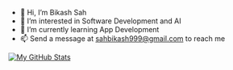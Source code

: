 - 👋 Hi, I’m Bikash Sah
- 👀 I’m interested in Software Development and AI
- 🌱 I’m currently learning App Development
- 📫 Send a message at sahbikash999@gmail.com to reach me

<!---
BikashSah999/BikashSah999 is a ✨ special ✨ repository because its `README.md` (this file) appears on your GitHub profile.
You can click the Preview link to take a look at your changes.
--->
[![My GitHub Stats](https://github-readme-stats.vercel.app/api/?username=BikashSah999&count_private=true&theme=tokyonight&showicons=true)]()

